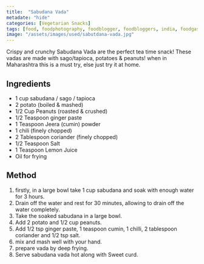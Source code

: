 ```yaml
---
title:  "Sabudana Vada"
metadate: "hide"
categories: [Vegetarian Snacks]
tags: [food, foodphotography, foodblogger, foodbloggers, india, foodgasm, indianfood, love, foodcoma, foodporn,indiancooking, indianrecipe, foodlovers, indianfood, indianfoodbloggers, foodiesofinstagram, foodlove, indian, indiancouple, eatlocal, eathealthy, eatwell, desifood, trending, tasty, taste, yummyinmytummy, foodie, instafood, instafoodie, foodstagram, instagood, passionatepaprika, foodblog, easy, indian, recipe, mothersrecipe, cooking, easycooking, easyrecipe, simple, simplefood ]
image: "/assets/images/used/sabutdana-vada.jpg"
---
```


Crispy and crunchy Sabudana Vada are the perfect tea time snack! These vadas are made with sago/tapioca, potatoes & peanuts! when in Maharashtra this is a must try, else just try it at home. 

## Ingredients

- 1 cup sabudana / sago / tapioca
- 2 potato (boiled & mashed)
- 1/2 Cup Peanuts (roasted & crushed)
- 1/2 Teaspoon ginger paste
- 1 Teaspoon Jeera (cumin) powder
- 1 chili (finely chopped)
- 2 Tablespoon coriander (finely chopped)
- 1/2 Teaspoon Salt
- 1 Teaspoon Lemon Juice
- Oil for frying

## Method

1. firstly, in a large bowl take 1 cup sabudana and soak with enough water for 3 hours.
2. Drain off the water and rest for 30 minutes, allowing to drain off the water completely.
3. Take the soaked sabudana in a large bowl.
4. Add 2 potato and 1/2 cup peanuts.
5. Add 1/2 tsp ginger paste, 1 teaspoon cumin, 1 chilli, 2 tablespoon coriander and 1/2 tsp salt.
6. mix and mash well with your hand.
7. prepare vada by deep frying.
8. Serve sabudana vada hot along with Sweet curd.


